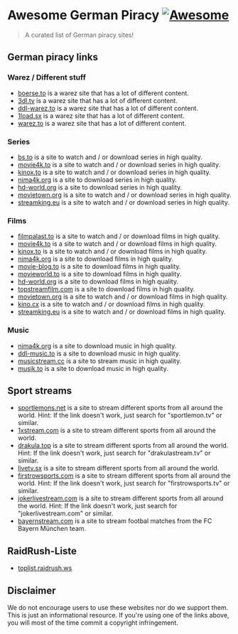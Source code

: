 # Awesome German Piracy [![Awesome](https://awesome.re/badge.svg)](https://awesome.re)

> A curated list of German piracy sites!

## German piracy links

### Warez / Different stuff

* [boerse.to](https://boerse.to) is a warez site that has a lot of different content.
* [3dl.tv](https://3dl.tv) is a warez site that has a lot of different content.
* [ddl-warez.to](https://ddl-warez.to) is a warez site that has a lot of different content.
* [1load.sx](http://1load.sx/) is a warez site that has a lot of different content.
* [warez.to](https://warez.to/) is a warez site that has a lot of different content.

### Series

* [bs.to](https://bs.to) is a site to watch and / or download series in high quality.
* [movie4k.to](https://movie4k.to) is a site to watch and / or download series in high quality.
* [kinox.to](https://kinox.to) is a site to watch and / or download series in high quality.
* [nima4k.org](https://nima4k.org) is a site to download series in high quality.
* [hd-world.org](http://hd-world.org/) is a site to download series in high quality.
* [movietown.org](movietown.org) is a site to watch and / or download series in high quality.
* [streamking.eu](https://streamking.eu/) is a site to watch and / or download series in high quality.

### Films

* [filmpalast.to](https://filmpalast.to) is a site to watch and / or download films in high quality.
* [movie4k.to](https://movie4k.to) is a site to watch and / or download films in high quality.
* [kinox.to](https://kinox.to) is a site to watch and / or download films in high quality.
* [nima4k.org](https://nima4k.org) is a site to download films in high quality.
* [movie-blog.to](https://movie-blog.to) is a site to download films in high quality.
* [movieworld.to](https://movieworld.to) is a site to download films in high quality.
* [hd-world.org](http://hd-world.org/) is a site to download films in high quality.
* [topstreamfilm.com](https://topstreamfilm.com/) is a site to download films in high quality.
* [movietown.org](movietown.org) is a site to watch and / or download films in high quality.
* [kino.cx](https://kino.cx/) is a site to watch and / or download films in high quality.
* [streamking.eu](https://streamking.eu/) is a site to watch and / or download films in high quality.

### Music

* [nima4k.org](https://nima4k.org) is a site to download music in high quality.
* [ddl-music.to](https://ddl-music.to) is a site to download music in high quality.
* [musicstream.cc](https://musicstream.cc/) is a site to stream music in high quality.
* [musik.to](https://musik.to/) is a site to download music in high quality.

## Sport streams

* [sportlemons.net](http://sportlemons.net) is a site to stream different sports from all around the world. Hint: If the link doesn't work, just search for "sportlemon.tv" or similar.
* [1xstream.com](http://1xstream.com) is a site to stream different sports from all around the world.
* [drakula.top](http://drakula.top) is a site to stream different sports from all around the world. Hint: If the link doesn't work, just search for "drakulastream.tv" or similar.
* [livetv.sx](http://livetv.sx) is a site to stream different sports from all around the world.
* [firstrowsports.com](http://firstrowsportes.com/) is a site to stream different sports from all around the world. Hint: If the link doesn't work, just search for "firstrowsports.tv" or similar.
* [jokerlivestream.com](http://jokerlivestream.com) is a site to stream different sports from all around the world. Hint: If the link doesn't work, just search for "jokerlivestream.com" or similar.
* [bayernstream.com](http://bayernstream.com) is a site to stream footbal matches from the FC Bayern München team.

## RaidRush-Liste

* [toplist.raidrush.ws](https://toplist.raidrush.ws/)

## Disclaimer

We do not encourage users to use these websites nor do we support them. This is just an informational resource. If you're using one of the links above, you will most of the time commit a copyright infringement.